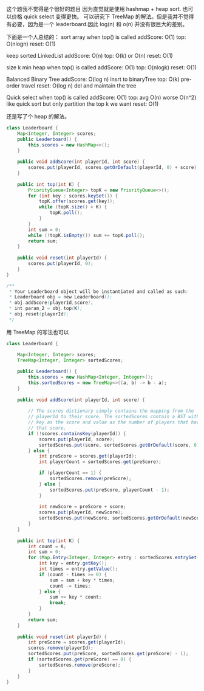 这个题我不觉得是个很好的题目
因为直觉就是使用 hashmap + heap sort. 也可以价格 quick select 变得更快。
可以研究下 TreeMap 的解法。但是我并不觉得有必要，因为是一个 leaderboard.因此 log(n) 和 o(n) 并没有很巨大的差别。

下面是一个人总结的：
sort array when top() is called
addScore: O(1)
top: O(nlogn)
reset: O(1)

keep sorted LinkedList
addScore: O(n)
top: O(k) or O(n)
reset: O(1)

size k min heap when top() is called
addScore: O(1)
top: O(nlogk)
reset: O(1)

Balanced Binary Tree
addScore: O(log n) insrt to binaryTree
top: O(k) pre-order travel
reset: O(log n) del and maintain the tree

Quick select when top() is called
addScore: O(1)
top: avg O(n) worse O(n^2) like quick sort but only partition the top k we want
reset: O(1)



还是写了个 heap 的解法。
```java
class Leaderboard {
    Map<Integer, Integer> scores;
    public Leaderboard() {
        this.scores = new HashMap<>();
    }
    
    public void addScore(int playerId, int score) {
        scores.put(playerId, scores.getOrDefault(playerId, 0) + score);
    }
    
    public int top(int K) {
        PriorityQueue<Integer> topK = new PriorityQueue<>();
        for (int key : scores.keySet()) {
            topK.offer(scores.get(key));
            while (topK.size() > K) {
                topK.poll();
            }
        }
        int sum = 0;
        while (!topK.isEmpty()) sum += topK.poll();
        return sum;
    }
    
    public void reset(int playerId) {
        scores.put(playerId, 0);
    }
}

/**
 * Your Leaderboard object will be instantiated and called as such:
 * Leaderboard obj = new Leaderboard();
 * obj.addScore(playerId,score);
 * int param_2 = obj.top(K);
 * obj.reset(playerId);
 */
```




用 TreeMap 的写法也可以

```java
class Leaderboard {

    Map<Integer, Integer> scores;
    TreeMap<Integer, Integer> sortedScores;
    
    public Leaderboard() {
        this.scores = new HashMap<Integer, Integer>();
        this.sortedScores = new TreeMap<>((a, b) -> b - a);
    }
    
    public void addScore(int playerId, int score) {
        
        // The scores dictionary simply contains the mapping from the
        // playerId to their score. The sortedScores contain a BST with 
        // key as the score and value as the number of players that have
        // that score.        
        if (!scores.containsKey(playerId)) {
            scores.put(playerId, score);
            sortedScores.put(score, sortedScores.getOrDefault(score, 0) + 1);
        } else {
            int preScore = scores.get(playerId);
            int playerCount = sortedScores.get(preScore);

            if (playerCount == 1) {
                sortedScores.remove(preScore);
            } else {
                sortedScores.put(preScore, playerCount - 1);
            }
            
            int newScore = preScore + score;
            scores.put(playerId, newScore);
            sortedScores.put(newScore, sortedScores.getOrDefault(newScore, 0) + 1);
        }
    }
    
    public int top(int K) {
        int count = K;
        int sum = 0;
        for (Map.Entry<Integer, Integer> entry : sortedScores.entrySet()) {
            int key = entry.getKey();
            int times = entry.getValue();
            if (count - times >= 0) {
                sum = sum + key * times;
                count -= times;
            } else {
                sum += key * count;
                break;
            }
        }
        return sum;
    }
    
    public void reset(int playerId) {
        int preScore = scores.get(playerId);
        scores.remove(playerId);
        sortedScores.put(preScore, sortedScores.get(preScore) - 1);
        if (sortedScores.get(preScore) == 0) {
            sortedScores.remove(preScore);
        }
    }
}
```